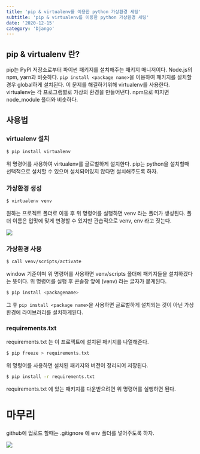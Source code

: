 ```yaml
---
title: 'pip & virtualenv를 이용한 python 가상환경 세팅'
subtitle: 'pip & virtualenv를 이용한 python 가상환경 세팅'
date: '2020-12-15'
category: 'Django'
---
```


## pip & virtualenv 란?

pip는 PyPI 저장소로부터 파이썬 패키지를 설치해주는 패키지 매니저이다.
Node.js의 npm, yarn과 비슷하다.
`pip install <package name>`을 이용하여 패키지를 설치할 경우 global하게 설치된다.
이 문제를 해결하기위해 virtualenv를 사용한다.
virtualenv는 각 프로그램별로 가상의 환경을 만들어낸다.
npm으로 따지면 node_module 폴더와 비슷하다.

## 사용법

### virtualenv 설치

```sh
$ pip install virtualenv
```

위 명령어를 사용하여 virtualenv를 글로벌하게 설치한다.
pip는 python을 설치할때 선택적으로 설치할 수 있으며 설치되어있지 않다면 설치해주도록 하자.

### 가상환경 생성

```sh
$ virtualenv venv
```

원하는 프로젝트 폴더로 이동 후 위 명령어를 실행하면 venv 라는 폴더가 생성된다.
폴더 이름은 입맛에 맞게 변경할 수 있지만 관습적으로 venv, env 라고 짓는다.

![](https://images.velog.io/images/hojin9622/post/59db840f-98c2-496f-9a90-fed4d224e328/list.png)

### 가상환경 사용

```sh
$ call venv/scripts/activate
```

window 기준이며 위 명령어를 사용하면 venv/scripts 폴더에 패키지들을 설치하겠다는 뜻이다.
위 명령어를 실행 후 콘솔창 앞에 (venv) 라는 글자가 붙게된다.

```sh
$ pip install <packagename>
```

그 후 `pip install <package name>`을 사용하면 글로벌하게 설치되는 것이 아닌 가상환경에 라이브러리를 설치하게된다.

### requirements.txt

requirements.txt 는 이 프로젝트에 설치된 패키지를 나열해준다.

```sh
$ pip freeze > requirements.txt
```

위 명령어를 사용하면 설치된 패키지와 버전이 정리되어 저장된다.

```sh
$ pip install -r requirements.txt
```

requirements.txt 에 있는 패키지를 다운받으려면 위 명령어를 실행하면 된다.

# 마무리

github에 업로드 할때는 .gitignore 에 env 폴더를 넣어주도록 하자.

![](https://images.velog.io/images/hojin9622/post/42cfca80-476b-485f-85ee-5c2d517f6486/gitignore.png)
